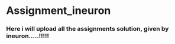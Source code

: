 # Assignment_ineuron


### Here i will upload all the assignments solution, given by ineuron.....!!!!!
